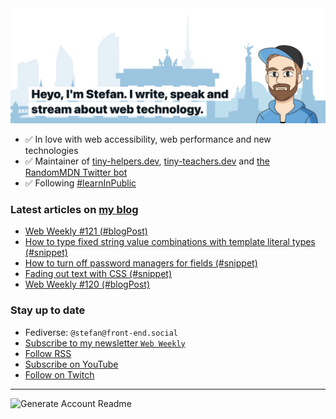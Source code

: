 <img alt="Heyo, I'm Stefan. I write and speak about web technology." src="https://raw.githubusercontent.com/stefanjudis/stefanjudis/main/screenshot.png">

- ✅ In love with web accessibility, web performance and new technologies
- ✅ Maintainer of [tiny-helpers.dev](https://tiny-helpers.dev), [tiny-teachers.dev](https://tiny-teachers.dev/) and [the RandomMDN Twitter bot](https://twitter.com/randomMDN)
- ✅ Following [#learnInPublic](https://www.stefanjudis.com/today-i-learned/)
### Latest articles on [my blog](https://www.stefanjudis.com)

<!-- BLOG-POST-LIST:START -->
- [Web Weekly #121 &lpar;#blogPost&rpar;](https://www.stefanjudis.com/blog/web-weekly-121/)
- [How to type fixed string value combinations with template literal types &lpar;#snippet&rpar;](https://www.stefanjudis.com/snippets/template-literal-types/)
- [How to turn off password managers for fields &lpar;#snippet&rpar;](https://www.stefanjudis.com/snippets/turn-off-password-managers/)
- [Fading out text with CSS &lpar;#snippet&rpar;](https://www.stefanjudis.com/snippets/fading-out-text-with-css/)
- [Web Weekly #120 &lpar;#blogPost&rpar;](https://www.stefanjudis.com/blog/web-weekly-120/)
<!-- BLOG-POST-LIST:END -->

### Stay up to date

- Fediverse: `@stefan@front-end.social`
- [Subscribe to my newsletter `Web Weekly`](https://webweekly.email/)
- [Follow RSS](https://www.stefanjudis.com/feeds/)
- [Subscribe on YouTube](https://youtube.com/c/stefanjudis)
- [Follow on Twitch](https://www.twitch.tv/stefanjudis)

---

![Generate Account Readme](https://github.com/stefanjudis/stefanjudis/workflows/Generate%20Account%20Readme/badge.svg)
